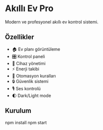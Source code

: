 # Akıllı Ev Pro

Modern ve profesyonel akıllı ev kontrol sistemi.

## Özellikler
- 🏠 Ev planı görüntüleme
- 🎛️ Kontrol paneli
- 📱 Cihaz yönetimi
- ⚡ Enerji takibi
- 🤖 Otomasyon kuralları
- 🔒 Güvenlik sistemi
- 🎙️ Ses kontrolü
- 🌓 Dark/Light mode

## Kurulum
npm install
npm start